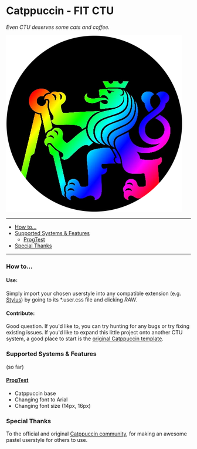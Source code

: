 # Catppuccin - FIT CTU

*Even CTU deserves some cats and coffee.*

![CTU logo](CTU.webp)


---

<!-- START doctoc generated TOC please keep comment here to allow auto update -->
<!-- DON'T EDIT THIS SECTION, INSTEAD RE-RUN doctoc TO UPDATE -->


- [How to...](#how-to)
- [Supported Systems & Features](#supported-systems--features)
  - [ProgTest](#progtest)
- [Special Thanks](#special-thanks)

<!-- END doctoc generated TOC please keep comment here to allow auto update -->

---


### How to...

#### Use:

Simply import your chosen userstyle into any compatible extension (e.g. [Stylus](https://add0n.com/stylus.html)) by going to its \*.user.css file and clicking *RAW*.

#### Contribute:

Good question. If you'd like to, you can try hunting for any bugs or try fixing existing issues.
If you'd like to expand this little project onto another CTU system, a good place to start is the [original Catppuccin template](https://github.com/catppuccin/userstyles/blob/main/template/catppuccin.user.css).


### Supported Systems & Features
(so far)

#### [ProgTest](https://progtest.fit.cvut.cz/)

- Catppuccin base
- Changing font to Arial
- Changing font size (14px, 16px)


### Special Thanks

To the official and original [Catppuccin community](https://github.com/catppuccin/userstyles), for making an awesome pastel userstyle for others to use.

